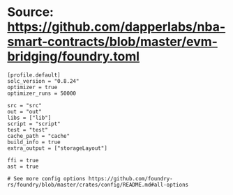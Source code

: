 # Source: https://github.com/dapperlabs/nba-smart-contracts/blob/master/evm-bridging/foundry.toml

```
[profile.default]
solc_version = "0.8.24"
optimizer = true
optimizer_runs = 50000

src = "src"
out = "out"
libs = ["lib"]
script = "script"
test = "test"
cache_path = "cache"
build_info = true
extra_output = ["storageLayout"]

ffi = true
ast = true

# See more config options https://github.com/foundry-rs/foundry/blob/master/crates/config/README.md#all-options

```